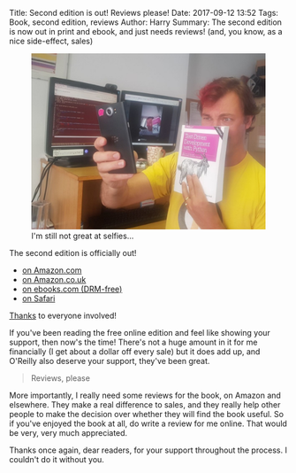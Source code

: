Title: Second edition is out!  Reviews please!
Date: 2017-09-12 13:52
Tags: Book, second edition, reviews
Author: Harry
Summary: The second edition is now out in print and ebook, and just needs reviews! (and, you know, as a nice side-effect, sales)


<figure>
  <img src="/static/images/book_selfie1.jpg" alt="a picture of me attempting a selfie with the book" />
  <caption>I'm still not great at selfies...</caption>
</figure>


The second edition is officially out!

<ul>
  <li>
    <a href="http://amzn.to/2vl4B6O" target="_top">
      on Amazon.com
    </a>
  </li>
  <li>
    <a href="http://amzn.to/2wJTxOn" target="_top">
      on Amazon.co.uk
    </a>
  </li>
  <li>
    <a href="http://www.ebooks.com/95836888/test-driven-development-with-python/percival-harry-j-w/" target="_top">
      on ebooks.com (DRM-free)
    </a>
  </li>
  <li>
    <a class="button" href="https://www.safaribooksonline.com/library/view/test-driven-development-with/9781491958698/" target="_top">
      on Safari
    </a>
  </li>
</ul>

[Thanks](http://www.obeythetestinggoat.com/book/acknowledgments.html)
to everyone involved!

If you've been reading the free online edition and feel like showing your
support, then now's the time!  There's not a huge amount in it for me
financially (I get about a dollar off every sale) but it does add up,
and O'Reilly also deserve your support, they've been great.


> Reviews, please

More importantly, I really need some reviews for the book, on Amazon and
elsewhere.  They make a real difference to sales, and they really help
other people to make the decision over whether they will find the book
useful.  So if you've enjoyed the book at all, do write a review for me
online.  That would be very, very much appreciated.



Thanks once again, dear readers, for your support throughout the process.
I couldn't do it without you.

